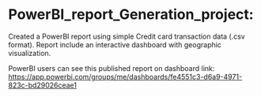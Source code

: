 # PowerBI_report_Generation_project:
Created a PowerBI report using simple Credit card transaction data (.csv format). Report include an interactive dashboard with geographic visualization.

PowerBI users can see this published report on dashboard link:
https://app.powerbi.com/groups/me/dashboards/fe4551c3-d6a9-4971-823c-bd29026ceae1

